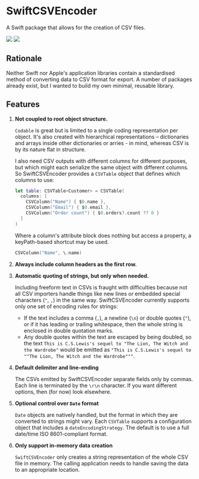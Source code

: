 # SwiftCSVEncoder

A Swift package that allows for the creation of CSV files.

[![](https://img.shields.io/endpoint?url=https%3A%2F%2Fswiftpackageindex.com%2Fapi%2Fpackages%2Fscottmatthewman%2Fswiftcsvencoder%2Fbadge%3Ftype%3Dswift-versions)](https://swiftpackageindex.com/scottmatthewman/swiftcsvencoder) [![](https://img.shields.io/endpoint?url=https%3A%2F%2Fswiftpackageindex.com%2Fapi%2Fpackages%2Fscottmatthewman%2Fswiftcsvencoder%2Fbadge%3Ftype%3Dplatforms)](https://swiftpackageindex.com/scottmatthewman/swiftcsvencoder)

## Rationale

Neither Swift nor Apple's application libraries contain a standardised method of converting data to CSV format for export. A number of packages already exist, but I wanted to build my own minimal, reusable library.

## Features

1. **Not coupled to root object structure.**

   `Codable` is great but is limited to a single coding representation per object. It's also created with hierarchical representations – dictionaries and arrays inside other dictionaries or arries - in mind, whereas CSV is by its nature flat in structure.
   
    I also need CSV outputs with different columns for different purposes, but which might each serialize the same object with different columns. So SwiftCSVEncoder provides a `CSVTable` object that defines which columns to use:

   ```swift
   let table: CSVTable<Customer> = CSVTable(
     columns: [
       CSVColumn("Name") { $0.name },
       CSVColumn("Email") { $0.email },
       CSVColumn("Order count") { $0.orders?.count ?? 0 }
     ]
   )
   ```

   Where a column's attribute block does nothing but access a property, a keyPath-based shortcut may be used.

   ```swift
   CSVColumn("Name", \.name)
   ```

2. **Always include column headers as the first row.**

3. **Automatic quoting of strings, but only when needed.**

   Including freeform text in CSVs is fraught with difficulties because not all CSV importers handle things like new lines or embedded special characters (`"`, `,`) in the same way. SwiftCSVEncoder currently supports only one set of encoding rules for strings:

   * If the text includes a comma (`,`), a newline (`\n`) or double quotes (`"`), or if it has leading or trailing whitespace, then the whole string is enclosed in double quotation marks.
   * Any double quotes within the text are escaped by being doubled, so the text `This is C.S.Lewis's sequel to "The Lion, The Witch and the Wardrobe"` would be emitted as `"This is C.S.Lewis's sequel to ""The Lion, The Witch and the Wardrobe"""`.

4. **Default delimiter and line-ending**

   The CSVs emitted by SwiftCSVEncoder separate fields only by commas. Each line is terminated by the `\r\n` character. If you want different options, then (for now) look elsewhere.

5. **Optional control over `Date` format**

   `Date` objects are natively handled, but the format in which they are converted to strings might vary. Each `CSVTable` supports a configuration object that includes a `dateEncodingStrategy`. The default is to use a full date/time ISO 8601-compliant format.

6. **Only support in-memory data creation**

   `SwiftCSVEncoder` only creates a string representation of the whole CSV file in memory. The calling application needs to handle saving the data to an appropriate location.
